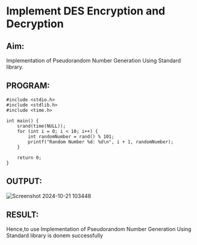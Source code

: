 # Implement DES Encryption and Decryption


## Aim:
  Implementation of Pseudorandom Number Generation Using Standard library.
  
  
## PROGRAM: 
```
#include <stdio.h>
#include <stdlib.h>
#include <time.h>

int main() {
    srand(time(NULL));
    for (int i = 0; i < 10; i++) {
        int randomNumber = rand() % 101;
        printf("Random Number %d: %d\n", i + 1, randomNumber);
    }

    return 0;
}
```


## OUTPUT:

![Screenshot 2024-10-21 103448](https://github.com/user-attachments/assets/b3b775c5-f37b-4e1a-be38-8de1bc696f4f)


## RESULT: 
Hence,to use Implementation of Pseudorandom Number Generation Using Standard library is donem successfully
